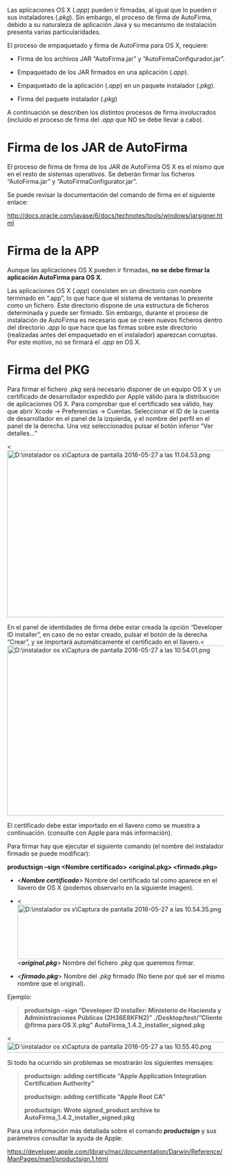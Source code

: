 Las aplicaciones OS X (*.app*) pueden ir firmadas, al igual que lo
pueden ir sus instaladores (*.pkg*). Sin embargo, el proceso de firma de
AutoFirma, debido a su naturaleza de aplicación Java y su mecanismo de
instalación presenta varias particularidades.

El proceso de empaquetado y firma de AutoFirma para OS X, requiere:

-   Firma de los archivos JAR “AutoFirma.jar” y
    “AutoFirmaConfigurador.jar”.

-   Empaquetado de los JAR firmados en una aplicación (*.app*).

-   Empaquetado de la aplicación (*.app*) en un paquete instalador
    (*.pkg*).

-   Firma del paquete instalador (*.pkg*)

A continuación se describen los distintos procesos de firma involucrados
(incluido el proceso de firma del *.app* que NO se debe llevar a cabo).

# Firma de los JAR de AutoFirma

El proceso de firma de firma de los JAR de AutoFirma OS X es el mismo
que en el resto de sistemas operativos. Se deberán firmar los ficheros
“AutoFirma.jar” y “AutoFirmaConfigurator.jar”.

Se puede revisar la documentación del comando de firma en el siguiente
enlace:

<http://docs.oracle.com/javase/6/docs/technotes/tools/windows/jarsigner.html>

# Firma de la APP

Aunque las aplicaciones OS X pueden ir firmadas, **no se debe firmar la
aplicación AutoFirma para OS X**.

Las aplicaciones OS X (*.app*) consisten en un directorio con nombre
terminado en “.app”, lo que hace que el sistema de ventanas lo presente
como un fichero. Este directorio dispone de una estructura de ficheros
determinada y puede ser firmado. Sin embargo, durante el proceso de
instalación de AutoFirma es necesario que se creen nuevos ficheros
dentro del directorio *.app* lo que hace que las firmas sobre este
directorio (realizadas antes del empaquetado en el instalador) aparezcan
corruptas. Por este motivo, no se firmará el *.app* en OS X.

# Firma del PKG

Para firmar el fichero *.pkg* será necesario disponer de un equipo OS X
y un certificado de desarrollador expedido por Apple válido para la
distribución de aplicaciones OS X. Para comprobar que el certificado sea
válido, hay que abrir Xcode -&gt; Preferencias -&gt; Cuentas.
Seleccionar el ID de la cuenta de desarrollador en el panel de la
izquierda, y el nombre del perfil en el panel de la derecha. Una vez
seleccionados pulsar el botón inferior “Ver detalles…”

<<img src="media/image1.png"
style="width:6.09375in;height:4.03125in"
alt="D:\instalador os x\Captura de pantalla 2016-05-27 a las 11.04.53.png" />

En el panel de identidades de firma debe estar creada la opción
“Developer ID installer”, en caso de no estar creado, pulsar el botón de
la derecha “Crear”, y se importará automáticamente el certificado en el
llavero.<<img src="media/image2.png"
style="width:6.125in;height:4.10417in"
alt="D:\instalador os x\Captura de pantalla 2016-05-27 a las 10.54.01.png" />

El certificado debe estar importado en el llavero como se muestra a
continuación. (consulte con Apple para más información).

Para firmar hay que ejecutar el siguiente comando (el nombre del
instalador firmado se puede modificar):

**productsign –sign &lt;Nombre certificado&gt; &lt;original.pkg&gt;
&lt;firmado.pkg&gt;**

-   &lt;***Nombre certificado***&gt; Nombre del certificado tal como
    aparece en el llavero de OS X (podemos observarlo en la siguiente
    imagen).

-   <<img src="media/image3.png"
    style="width:6.48958in;height:1.3125in"
    alt="D:\instalador os x\Captura de pantalla 2016-05-27 a las 10.54.35.png" />&lt;***original.pkg***&gt;
    Nombre del fichero *.pkg* que queremos firmar.

-   &lt;***firmado.pkg***&gt; Nombre del *.pkg* firmado (No tiene por
    qué ser el mismo nombre que el original).

Ejemplo:

> **productsign –sign “Developer ID installer: Ministerio de Hacienda y
> Administraciones Públicas (2H36E8KFN2)” ./Desktop/test/”Cliente @firma
> para OS X.pkg” AutoFirma_1.4.2_installer_signed.pkg**

<<img src="media/image4.png"
style="width:6.5in;height:0.26042in"
alt="D:\instalador os x\Captura de pantalla 2016-05-27 a las 10.55.40.png" />

Si todo ha ocurrido sin problemas se mostrarán los siguientes mensajes:

> **productsign: adding certificate “Apple Application Integration
> Certification Authority”**
>
> **productsign: adding certificate “Apple Root CA”**
>
> **productsign: Wrote signed_product archive to
> AutoFirma_1.4.2_installer_signed.pkg**

Para una información más detallada sobre el comando ***productsign*** y
sus parámetros consultar la ayuda de Apple:

<https://developer.apple.com/library/mac/documentation/Darwin/Reference/ManPages/man1/productsign.1.html>
